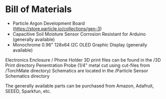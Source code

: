 # Bill of Materials

* Particle Argon Development Board (https://store.particle.io/collections/gen-3)
* Capacitive Soil Moisture Sensor Corrosion Resistant for Arduino (generally available)
* Monochrome 0.96" 128x64 I2C OLED Graphic Display (generally available)

Electronics Enclosure / Phone Holder 3D print files can be found in the /3D Print directory
Penentration Probe (1/4" metal cut using cut-files from /TorchMate directory)
Schematics are located in the /Particle Sensor Schematics directory

The generally available parts can be purchased from Amazon, Adafruit, SEEED, Sparkfun, etc.
